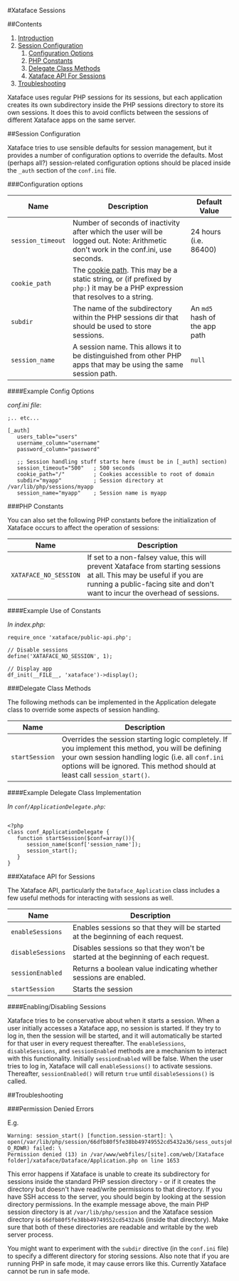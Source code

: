 #Xataface Sessions

##Contents

1. [Introduction](#intro)
2. [Session Configuration](#session-configuration)
   1. [Configuration Options](#configuration-options)
   2. [PHP Constants](#php-constants)
   3. [Delegate Class Methods](#delegate-class-methods)
   4. [Xataface API For Sessions](#xataface-api-for-sessions)
3. [Troubleshooting](#troubleshooting)

<a name="intro"></a>

Xataface uses regular PHP sessions for its sessions, but each application creates its own subdirectory inside the PHP sessions directory to store its own sessions.  It does this to avoid conflicts between the sessions of different Xataface apps on the same server.

##Session Configuration

Xataface tries to use sensible defaults for session management, but it provides a number of configuration options to override the defaults.  Most (perhaps all?) session-related configuration options should be placed inside the `_auth` section of the `conf.ini` file.  

###Configuration options

| Name | Description | Default Value |
|---|---|---|
| `session_timeout` | Number of seconds of inactivity after which the user will be logged out. Note: Arithmetic don't work in the conf.ini, use seconds. | 24 hours (i.e. 86400) |
| `cookie_path` | The [cookie path](http://en.wikipedia.org/wiki/HTTP_cookie#Domain_and_Path).  This may be a static string, or (if prefixed by `php:`) it may be a PHP expression that resolves to a string. | | The app root |
| `subdir` | The name of the subdirectory within the PHP sessions dir that should be used to store sessions. | An `md5` hash of the app path |
| `session_name` | A session name.  This allows it to be distinguished from other PHP apps that may be using the same session path. | `null` |

####Example Config Options

*conf.ini file*:

~~~
;.. etc...

[_auth]
   users_table="users"
   username_column="username"
   password_column="password"
   
   ;; Session handling stuff starts here (must be in [_auth] section)
   session_timeout="500"   ; 500 seconds
   cookie_path="/"         ; Cookies accessible to root of domain
   subdir="myapp"          ; Session directory at /var/lib/php/sessions/myapp
   session_name="myapp"    ; Session name is myapp
~~~

###PHP Constants

You can also set the following PHP constants before the initialization of Xataface occurs to affect the operation of sessions:

| Name | Description |
|---|---|
| `XATAFACE_NO_SESSION` | If set to a non-falsey value, this will prevent Xataface from starting sessions at all.  This may be useful if you are running a public-facing site and don't want to incur the overhead of sessions. |

####Example Use of Constants

*In index.php:*

~~~
require_once 'xataface/public-api.php';

// Disable sessions
define('XATAFACE_NO_SESSION', 1);

// Display app
df_init(__FILE__, 'xataface')->display();
~~~


###Delegate Class Methods

The following methods can be implemented in the Application delegate class to override some aspects of session handling.

| Name | Description |
|---|---|
| `startSession` | Overrides the session starting logic completely.  If you implement this method, you will be defining your own session handling logic (i.e. all `conf.ini` options will be ignored.  This method should at least call `session_start()`. |

####Example Delegate Class Implementation

*In `conf/ApplicationDelegate.php`:*

~~~

<?php
class conf_ApplicationDelegate {
   function startSession($conf=array()){
      session_name($conf['session_name']);
      session_start();
   }
}

~~~

###Xataface API for Sessions

The Xataface API, particularly the `Dataface_Application` class includes a few useful methods for interacting with sessions as well.

| Name | Description |
|---|---|
| `enableSessions` | Enables sessions so that they will be started at the beginning of each request. |
| `disableSessions` | Disables sessions so that they won't be started at the beginning of each request. |
| `sessionEnabled` | Returns a boolean value indicating whether sessions are enabled. |
| `startSession` | Starts the session |


####Enabling/Disabling Sessions

Xataface tries to be conservative about when it starts a session.  When a user initially accesses a Xataface app, no session is started.  If they try to log in, then the session will be started, and it will automatically be started for that user in every request thereafter.  The `enableSessions`, `disableSessions`, and `sessionEnabled` methods are a mechanism to interact with this functionality.  Initially `sessionEnabled` will be false.  When the user tries to log in, Xataface will call `enableSessions()` to activate sessions.  Thereafter, `sessionEnabled()` will return `true` until `disableSessions()` is called.

##Troubleshooting

###Permission Denied Errors

E.g. 

~~~
Warning: session_start() [function.session-start]: \
open(/var/lib/php/session/66dfb80f5fe38bb49749552cd5432a36/sess_outsjoh0l0kvubgr64j95hdug1, O_RDWR) failed: \
Permission denied (13) in /var/www/webfiles/[site].com/web/[Xataface folder]/xataface/Dataface/Application.php on line 1653
~~~

This error happens if Xataface is unable to create its subdirectory for sessions inside the standard PHP session directory - or if it creates the directory but doesn't have read/write permissions to that directory.  If you have SSH access to the server, you should begin by looking at the session directory permissions.  In the example message above, the main PHP session directory is at `/var/lib/php/session` and the Xataface session directory is `66dfb80f5fe38bb49749552cd5432a36` (inside that directory).  Make sure that both of these directories are readable and writable by the web server process.

You might want to experiment with the `subdir` directive (in the `conf.ini` file) to specify a different directory for storing sessions.  Also note that if you are running PHP in safe mode, it may cause errors like this.  Currently Xataface cannot be run in safe mode.
